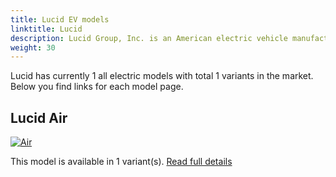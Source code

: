 ```yaml
---
title: Lucid EV models
linktitle: Lucid
description: Lucid Group, Inc. is an American electric vehicle manufacturer headquartered in Newark, California. The company was founded in 2007. Deliveries of the Dream Edition launch versions were made available to the first group of 520 reservation holders on October 30, 2021  
weight: 30
---
```

Lucid has currently 1 all electric models with total 1 variants in the market. Below you find links for each model page.  


## Lucid Air

[![Air](https://media.evkx.net/multimedia/models/lucid/air/air_dream_edition_performance/main_1_st.jpg)](air)

This model is available in 1 variant(s). 
[Read full details](air/)
